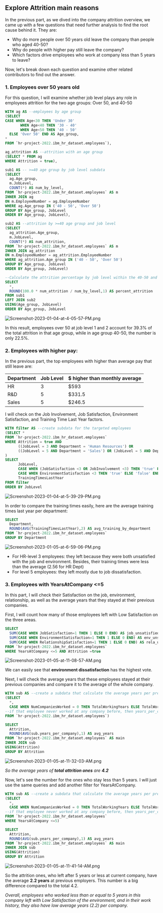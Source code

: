 
## Explore Attrition main reasons
In the previous part, as we dived into the company attrition overview, we came up with a few questions that need further analysis to find the root cause behind it. They are:
* Why do more people over 50 years old leave the company than people who aged 40-50?
* Why do people with higher pay still leave the company?
* Which factors drive employees who work at company less than 5 years to leave?

Now, let's break down each question and examine other related contributors to find out the answer.


### 1. Employees over 50 years old 
For this question, I will examine whether job level plays any role in employees attrition for the two age groups: Over 50, and 40-50
```sql
WITH ag AS --employees by age group
(SELECT  
CASE WHEN Age<30 THEN 'Under 30'
       WHEN Age<40 THEN '30 - 40'
       WHEN Age<50 THEN '40 - 50'
  ELSE 'Over 50' END AS Age_group,
*
FROM `hr-project-2022.ibm_hr_dataset.employees`),

ag_attrition AS --attrition with an age group
(SELECT * FROM ag
WHERE Attrition = true),

sub1 AS -- >=40 age group by job level subdata
(SELECT
  ag.Age_group,
  m.JobLevel,
  COUNT(*) AS num_by_level,
FROM `hr-project-2022.ibm_hr_dataset.employees` AS m
INNER JOIN ag
ON m.EmployeeNumber = ag.EmployeeNumber
WHERE ag.Age_group IN ('40 - 50', 'Over 50')
GROUP BY Age_group, JobLevel
ORDER BY Age_group, JobLevel),

sub2 AS --attrition by >=40 age group and job level
(SELECT
  ag_attrition.Age_group,
  m.JobLevel,
  COUNT(*) AS num_attrition,
FROM `hr-project-2022.ibm_hr_dataset.employees` AS m
INNER JOIN ag_attrition
ON m.EmployeeNumber = ag_attrition.EmployeeNumber
WHERE ag_attrition.Age_group IN ('40 - 50', 'Over 50')
GROUP BY Age_group, JobLevel
ORDER BY Age_group, JobLevel)

--Calculate the attrition percentage by job level within the 40-50 and Over 50 age groups
SELECT
  *,
  ROUND(100.0 * num_attrition / num_by_level,1) AS percent_attrition
FROM sub1
LEFT JOIN sub2
USING(Age_group, JobLevel)
ORDER BY Age_group, JobLevel
```
![Screenshot-2023-01-04-at-4-05-57-PM.png](https://i.postimg.cc/zD7QJmNq/Screenshot-2023-01-04-at-4-05-57-PM.png)

In this result, employees over 50 at job level 1 and 2 account for 39.3% of the total attrition in that age group, while in age group 40-50, the number is only 22.5%.

### 2. Employees with higher pay:
In the previous part, the top employees with higher than average pay that still leave are:

Department | Job Level | $ higher than monthly average
--- | --- | ---
HR | 3 | $593 
R&D | 5 | $331.5 
Sales | 5 | $246.5

I will check on the Job Involvement, Job Satisfaction, Environment Satisfaction, and Training Time Last Year factors.
```sql
WITH filter AS --create subdata for the targeted employees
(SELECT *
FROM `hr-project-2022.ibm_hr_dataset.employees` 
WHERE Attrition = true AND
      ((JobLevel = 3 AND Department = 'Human Resources') OR
      ((JobLevel = 5 AND Department = 'Sales') OR (JobLevel = 5 AND Department = 'Research & Development')))
)
SELECT
      JobLevel,
      CASE WHEN (JobSatisfaction <3 OR JobInvolvement <3) THEN 'true' ELSE 'false' END AS job_unsatisfied,
      CASE WHEN EnvironmentSatisfaction <3 THEN 'true' ELSE 'false' END AS env_unsatisfied,
      TrainingTimesLastYear
FROM filter
ORDER BY JobLevel
```
![Screenshot-2023-01-04-at-5-39-29-PM.png](https://i.postimg.cc/tgvPC8Pf/Screenshot-2023-01-04-at-5-39-29-PM.png)

In order to compare the training times easily, here are the average training times last year per department:
```sql
SELECT
  Department, 
  ROUND(AVG(TrainingTimesLastYear),2) AS avg_training_by_department
FROM `hr-project-2022.ibm_hr_dataset.employees`
GROUP BY Department
```
![Screenshot-2023-01-05-at-6-59-06-PM.png](https://i.postimg.cc/FHzLTNkn/Screenshot-2023-01-05-at-6-59-06-PM.png)

* For HR-level 3 employees: they left because they were both unsatisfied with the job and environment. Besides, their training times were less than the average (2.56 for HR Dept)
* For level 5 employees: they left mostly due to job dissatisfaction. 

### 3. Employees with YearsAtCompany <=5
In this part, I will check their Satisfaction on the job, environment, relationship, as well as the average years that they stayed at their previous companies.

First, I will count how many of those employees left with Low Satisfaction on the three areas.
```sql 
SELECT 
  SUM(CASE WHEN JobSatisfaction=1 THEN 1 ELSE 0 END) AS job_unsatisfied,
  SUM(CASE WHEN EnvironmentSatisfaction=1 THEN 1 ELSE 0 END) AS env_unsatisfied,
  SUM(CASE WHEN RelationshipSatisfaction=1 THEN 1 ELSE 0 END) AS rela_unsatisfied
FROM `hr-project-2022.ibm_hr_dataset.employees` 
WHERE YearsAtCompany <=5 AND Attrition =true
```
![Screenshot-2023-01-05-at-11-08-57-AM.png](https://i.postimg.cc/GpxSkjFP/Screenshot-2023-01-05-at-11-08-57-AM.png)

We can easily see that **environment dissatisfaction** has the highest vote.

Next, I will check the average years that these employees stayed at their previous companies and compare it to the average of the whole company.
```sql
WITH sub AS --create a subdata that calculate the average years per previous company
(SELECT 
  *,
  CASE WHEN NumCompaniesWorked = 0 THEN TotalWorkingYears ELSE TotalWorkingYears/ NumCompaniesWorked END AS years_per_company 
--if that employee never worked at any company before, then years_per_company = total_working_years
FROM `hr-project-2022.ibm_hr_dataset.employees`)

SELECT
  Attrition,
  ROUND(AVG(sub.years_per_company),1) AS avg_years
FROM `hr-project-2022.ibm_hr_dataset.employees` AS main
INNER JOIN sub
USING(Attrition)
GROUP BY Attrition
```
![Screenshot-2023-01-05-at-11-32-03-AM.png](https://i.postimg.cc/QtH67Z05/Screenshot-2023-01-05-at-11-32-03-AM.png)

_So the average years of **total attrition ones** are **4.2**_

Now, let's see the number for the ones who stay less than 5 years. I will just use the same queries and add another filter for YearsAtCompany.

```sql
WITH sub AS --create a subdata that calculate the average years per previous company (for YearsAtCompany <=5 years)
(SELECT 
  *,
  CASE WHEN NumCompaniesWorked = 0 THEN TotalWorkingYears ELSE TotalWorkingYears/ NumCompaniesWorked END AS years_per_company 
--if that employee never worked at any company before, then years_per_company = total_working_years
FROM `hr-project-2022.ibm_hr_dataset.employees`
WHERE YearsAtCompany <=5)

SELECT
  Attrition,
  ROUND(AVG(sub.years_per_company),1) AS avg_years
FROM `hr-project-2022.ibm_hr_dataset.employees` AS main
INNER JOIN sub
USING(Attrition)
GROUP BY Attrition
```
![Screenshot-2023-01-05-at-11-41-14-AM.png](https://i.postimg.cc/MKF1cfgs/Screenshot-2023-01-05-at-11-41-14-AM.png)

So the attrition ones, who left after 5 years or less at current company, have the average **2.2 years** at previous employers. This number is a big difference compared to the total 4.2. 

_Overall, employees who worked less than or equal to 5 years in this company left with Low Satisfaction of the environment, and in their work history, they also have low average years (2.2) per company._

